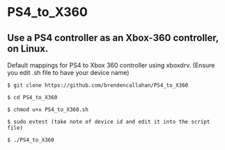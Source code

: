 # PS4_to_X360
## Use a PS4 controller as an Xbox-360 controller, on Linux.


Default mappings for PS4 to Xbox 360 controller using xboxdrv. (Ensure you edit .sh file to have your device name)


`
$ git clone https://github.com/brendencallahan/PS4_to_X360
`  

`
$ cd PS4_to_X360
`  

`
$ chmod u+x PS4_to_X360.sh
`
  
`
 $ sudo evtest (take note of device id and edit it into the script file)
`  

`
$ ./PS4_to_X360
`

